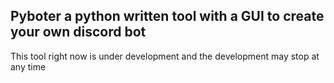 <h2> Pyboter a python written tool with a GUI to create your own discord bot </h2>
This tool right now is under development and the development may stop at any time
